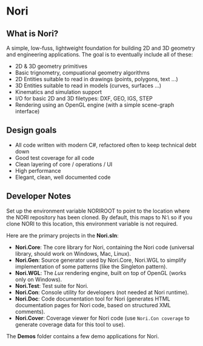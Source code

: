 # Nori

## What is Nori?
A simple, low-fuss, lightweight foundation for building 2D and 3D geometry and engineering 
applications. The goal is to eventually include all of these:

- 2D & 3D geometry primitives
- Basic trignometry, compuational geometry algorithms
- 2D Entities suitable to read in drawings (points, polygons, text ...)
- 3D Entities suitable to read in models (curves, surfaces ...)
- Kinematics and simulation support
- I/O for basic 2D and 3D filetypes: DXF, GEO, IGS, STEP
- Rendering using an OpenGL engine (with a simple scene-graph interface)

## Design goals
- All code written with modern C#, refactored often to keep technical debt down
- Good test coverage for all code
- Clean layering of core / operations / UI
- High performance
- Elegant, clean, well documented code

## Developer Notes
Set up the environment variable NORIROOT to point to the location where the
NORI repository has been cloned. By default, this maps to N:\ so if you clone
NORI to this location, this environment variable is not required.

Here are the primary projects in the **Nori.sln**:

- **Nori.Core**: The core library for Nori, containing the Nori code (universal
  library, should work on Windows, Mac, Linux).
- **Nori.Gen**: Source generator used by Nori.Core, Nori.WGL to simplify 
  implementation of some patterns (like the Singleton pattern). 
- **Nori.WGL**: The *Lux* rendering engine, built on top of OpenGL (works only
  on Windows).
- **Nori.Test**: Test suite for Nori.
- **Nori.Con**: Console utility for developers (not needed at Nori runtime). 
- **Nori.Doc**: Code documentation tool for Nori (generates HTML documentation 
  pages for Nori code, based on structured XML comments). 
- **Nori.Cover**: Coverage viewer for Nori code (use `Nori.Con coverage` to 
  generate coverage data for this tool to use). 

The **Demos** folder contains a few demo applications for Nori. 